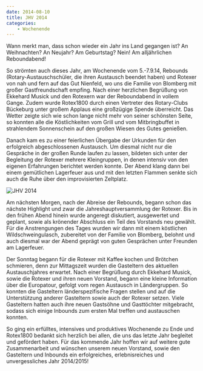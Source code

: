 ```yaml
---
date: 2014-08-10
title: JHV 2014
categories: 
    - Wochenende
---
```

Wann merkt man, dass schon wieder ein Jahr ins Land gegangen ist? An
Weihnachten? An Neujahr? Am Geburtstag? Nein! Am alljährlichen Reboundabend!

So strömten auch dieses Jahr, am Wochenende vom 5.-7.9.14, Rebounds
(Rotary-Austauschschüler, die ihren Austausch beendet haben) und Rotexer von nah
und fern auf das Gut Nienfeld, wo uns die Familie von Blomberg mit großer
Gastfreundschaft empfing. Nach einer herzlichen Begrüßung von Ekkehard Musick
und den Rotexern war der Reboundabend in vollem Gange. Zudem wurde Rotex1800
durch einen Vertreter des Rotary-Clubs Bückeburg unter großem Applaus eine
großzügige Spende überreicht. Das Wetter zeigte sich wie schon lange nicht mehr
von seiner schönsten Seite, so konnten alle die Köstlichkeiten vom Grill und vom
Mitbringbuffet in strahlendem Sonnenschein auf den großen Wiesen des Gutes
genießen.

Danach kam es zu einer feierlichen Übergabe der Urkunden für den erfolgreich
abgeschlossenen Austausch. Um diesmal nicht nur die Gespräche in der großen
Runde laufen zu lassen, bildeten sich unter der Begleitung der Rotexer mehrere
Kleingruppen, in denen intensiv von den eigenen Erfahrungen berichtet werden
konnte. Der Abend klang dann bei einem gemütlichen Lagerfeuer aus und mit den
letzten Flammen senkte sich auch die Ruhe über den improvisierten Zeltplatz.  

![JHV 2014](/img/2014-jhv-gruppenbild.jpg)

Am nächsten Morgen, nach der Abreise der Rebounds, begann schon das nächste
Highlight und zwar die Jahreshauptversammlung der Rotexer. Bis in den frühen
Abend hinein wurde angeregt diskutiert, ausgewertet und geplant, sowie als
krönender Abschluss ein Teil des Vorstands neu gewählt. Für die Anstrengungen
des Tages wurden wir dann mit einem köstlichen Wildschweingulasch, zubereitet
von der Familie von Blomberg, belohnt und auch diesmal war der Abend geprägt von
guten Gesprächen unter Freunden am Lagerfeuer. 

Der Sonntag begann für die Rotexer mit Kaffee kochen und Brötchen schmieren,
denn zur Mittagszeit wurden die Gasteltern des aktuellen Austauschjahres
erwartet. Nach einer Begrüßung durch Ekkehard Musick, sowie die Rotexer und
ihren neuen Vorstand, begann eine kleine Information über die Europatour,
gefolgt vom regen Austausch in Ländergruppen. So konnten die Gasteltern
länderspezifische Fragen stellen und auf die Unterstützung anderer Gasteltern
sowie auch der Rotexer setzen. Viele Gasteltern hatten auch ihre neuen Gastsöhne
und Gasttöchter mitgebracht, sodass sich einige Inbounds zum ersten Mal treffen
und austauschen konnten. 

So ging ein erfülltes, intensives und produktives Wochenende zu Ende und
Rotex1800 bedankt sich herzlich bei allen, die uns das letzte Jahr begleitet und
gefördert haben. Für das kommende Jahr hoffen wir auf weitere gute
Zusammenarbeit und wünschen unserem neuen Vorstand, sowie den Gasteltern und
Inbounds ein erfolgreiches, erlebnisreiches und unvergessliches Jahr 2014/2015!
